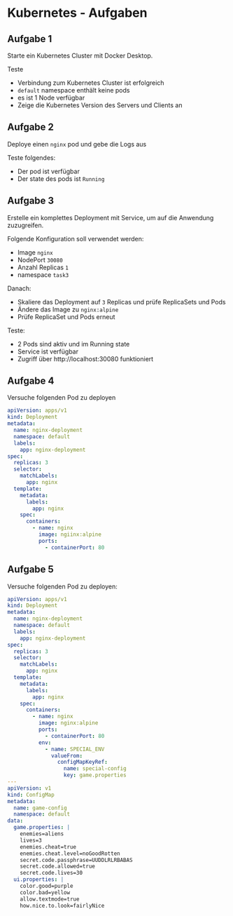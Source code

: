 # Kubernetes - Aufgaben

## Aufgabe 1

Starte ein Kubernetes Cluster mit Docker Desktop.

Teste
- Verbindung zum Kubernetes Cluster ist erfolgreich
- `default` namespace enthält keine pods
- es ist 1 Node verfügbar
- Zeige die Kubernetes Version des Servers und Clients an

## Aufgabe 2

Deploye einen `nginx` pod und gebe die Logs aus

Teste folgendes:
- Der pod ist verfügbar
- Der state des pods ist `Running`

## Aufgabe 3

Erstelle ein komplettes Deployment mit Service, um auf die Anwendung zuzugreifen.

Folgende Konfiguration soll verwendet werden:
- Image `nginx`
- NodePort `30080`
- Anzahl Replicas `1`
- namespace `task3`

Danach:
- Skaliere das Deployment auf `3` Replicas und prüfe ReplicaSets und Pods
- Ändere das Image zu `nginx:alpine`
- Prüfe ReplicaSet und Pods erneut

Teste:
- 2 Pods sind aktiv und im Running state
- Service ist verfügbar
- Zugriff über http://localhost:30080 funktioniert

## Aufgabe 4

Versuche folgenden Pod zu deployen

```yaml
apiVersion: apps/v1
kind: Deployment
metadata:
  name: nginx-deployment
  namespace: default
  labels:
    app: nginx-deployment
spec:
  replicas: 3
  selector:
    matchLabels:
      app: nginx
  template:
    metadata:
      labels:
        app: nginx
    spec:
      containers:
        - name: nginx
          image: ngiinx:alpine
          ports:
            - containerPort: 80
```

## Aufgabe 5

Versuche folgenden Pod zu deployen:


```yaml
apiVersion: apps/v1
kind: Deployment
metadata:
  name: nginx-deployment
  namespace: default
  labels:
    app: nginx-deployment
spec:
  replicas: 3
  selector:
    matchLabels:
      app: nginx
  template:
    metadata:
      labels:
        app: nginx
    spec:
      containers:
        - name: nginx
          image: nginx:alpine
          ports:
            - containerPort: 80
          env:
            - name: SPECIAL_ENV
              valueFrom:
                configMapKeyRef:
                  name: special-config
                  key: game.properties
---
apiVersion: v1
kind: ConfigMap
metadata:
  name: game-config
  namespace: default
data:
  game.properties: |
    enemies=aliens
    lives=3
    enemies.cheat=true
    enemies.cheat.level=noGoodRotten
    secret.code.passphrase=UUDDLRLRBABAS
    secret.code.allowed=true
    secret.code.lives=30
  ui.properties: |
    color.good=purple
    color.bad=yellow
    allow.textmode=true
    how.nice.to.look=fairlyNice
```
